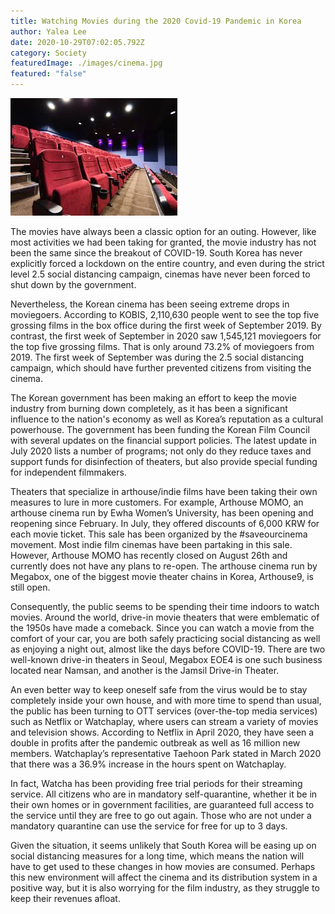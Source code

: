 ```yaml
---
title: Watching Movies during the 2020 Covid-19 Pandemic in Korea
author: Yalea Lee
date: 2020-10-29T07:02:05.792Z
category: Society
featuredImage: ./images/cinema.jpg
featured: "false"
---
```

![cinema](images/cinema.jpg)

The movies have always been a classic option for an outing. However, like most activities we had been taking for granted, the movie industry has not been the same since the breakout of COVID-19. South Korea has never explicitly forced a lockdown on the entire country, and even during the strict level 2.5 social distancing campaign, cinemas have never been forced to shut down by the government.

Nevertheless, the Korean cinema has been seeing extreme drops in moviegoers. According to KOBIS, 2,110,630 people went to see the top five grossing films in the box office during the first week of September 2019. By contrast, the first week of September in 2020 saw 1,545,121 moviegoers for the top five grossing films. That is only around 73.2% of moviegoers from 2019. The first week of September was during the 2.5 social distancing campaign, which should have further prevented citizens from visiting the cinema.

The Korean government has been making an effort to keep the movie industry from burning down completely, as it has been a significant influence to the nation's economy as well as Korea’s reputation as a cultural powerhouse. The government has been funding the Korean Film Council with several updates on the financial support policies. The latest update in July 2020 lists a number of programs; not only do they reduce taxes and support funds for disinfection of theaters, but also provide special funding for independent filmmakers.

Theaters that specialize in arthouse/indie films have been taking their own measures to lure in more customers. For example, Arthouse MOMO, an arthouse cinema run by Ewha Women’s University, has been opening and reopening since February. In July, they offered discounts of 6,000 KRW for each movie ticket. This sale has been organized by the #saveourcinema movement. Most indie film cinemas have been partaking in this sale. However, Arthouse MOMO has recently closed on August 26th and currently does not have any plans to re-open. The arthouse cinema run by Megabox, one of the biggest movie theater chains in Korea, Arthouse9, is still open.

Consequently, the public seems to be spending their time indoors to watch movies. Around the world, drive-in movie theaters that were emblematic of the 1950s have made a comeback. Since you can watch a movie from the comfort of your car, you are both safely practicing social distancing as well as enjoying a night out, almost like the days before COVID-19. There are two well-known drive-in theaters in Seoul, Megabox EOE4 is one such business located near Namsan, and another is the Jamsil Drive-in Theater.

An even better way to keep oneself safe from the virus would be to stay completely inside your own house, and with more time to spend than usual, the public has been turning to OTT services (over-the-top media services) such as Netflix or Watchaplay, where users can stream a variety of movies and television shows. According to Netflix in April 2020, they have seen a double in profits after the pandemic outbreak as well as 16 million new members. Watchaplay’s representative Taehoon Park stated in March 2020 that there was a 36.9% increase in the hours spent on Watchaplay.

In fact, Watcha has been providing free trial periods for their streaming service. All citizens who are in mandatory self-quarantine, whether it be in their own homes or in government facilities, are guaranteed full access to the service until they are free to go out again. Those who are not under a mandatory quarantine can use the service for free for up to 3 days.

Given the situation, it seems unlikely that South Korea will be easing up on social distancing measures for a long time, which means the nation will have to get used to these changes in how movies are consumed. Perhaps this new environment will affect the cinema and its distribution system in a positive way, but it is also worrying for the film industry, as they struggle to keep their revenues afloat.